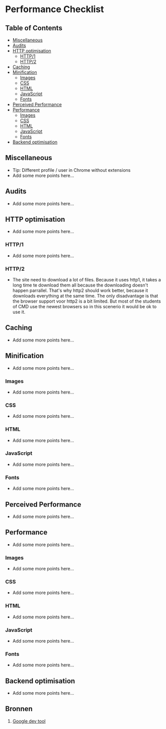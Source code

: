 # Performance Checklist

## Table of Contents

*   [Miscellaneous](#miscellaneous)
*   [Audits](#audits)
*   [HTTP optimisation](#http-optimisation)
    *   [HTTP/1](#http1)
    *   [HTTP/2](#http2)
*   [Caching](#caching)
*   [Minification](#minification)
    *   [Images](#images)
    *   [CSS](#css)
    *   [HTML](#html)
    *   [JavaScript](#javascript)
    *   [Fonts](#fonts)
*   [Perceived Performance](#perceived-performance)
*   [Performance](#performance)
    *   [Images](#images-1)
    *   [CSS](#css-1)
    *   [HTML](#html-1)
    *   [JavaScript](#javascript-1)
    *   [Fonts](#fonts-1)
*   [Backend optimisation](#backend-optimisation)

## Miscellaneous

*   Tip: Different profile / user in Chrome without extensions
*   Add some more points here...

## Audits

*   Add some more points here...

## HTTP optimisation

*   Add some more points here...

### HTTP/1

*   Add some more points here...

### HTTP/2

*   The site need to download a lot of files. Because it uses http1, it takes a long time te download them all because the downloading doesn't happen parrallel. That's why http2 should work better, because it downloads everything at the same time. The only disadvantage is that the browser support voor http2 is a bit limited. But most of the students of CMD use the newest browsers so in this scenerio it would be ok to use it.

## Caching

*   Add some more points here...

## Minification

*   Add some more points here...

### Images

*   Add some more points here...

### CSS

*   Add some more points here...

### HTML

*   Add some more points here...

### JavaScript

*   Add some more points here...

### Fonts

*   Add some more points here...

## Perceived Performance

*   Add some more points here...

## Performance

*   Add some more points here...

### Images

*   Add some more points here...

### CSS

*   Add some more points here...

### HTML

*   Add some more points here...

### JavaScript

*   Add some more points here...

### Fonts

*   Add some more points here...

## Backend optimisation

*   Add some more points here...

## Bronnen
1. [Google dev tool](https://developers.google.com/speed/pagespeed/insights/?hl=nl)
